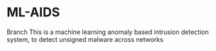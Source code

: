 # ML-AIDS
Branch
This is a machine learning anomaly based intrusion detection system, to detect unsigned malware across networks 
